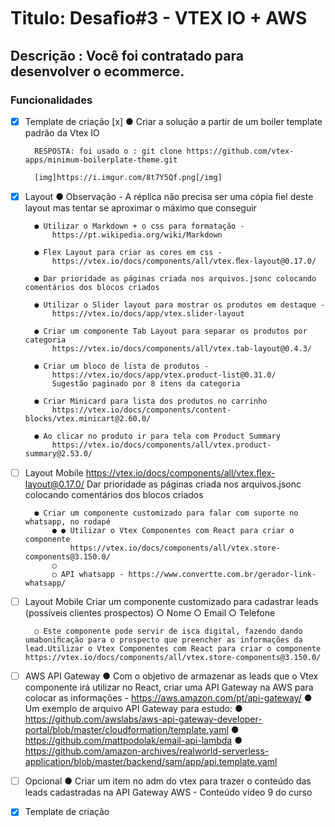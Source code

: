 # Titulo: Desaﬁo#3 - VTEX IO + AWS

## Descrição : Você foi contratado para desenvolver o ecommerce.

### Funcionalidades

- [x] Template de criação
        [x] ● Criar a solução a partir de um boiler template padrão da Vtex IO

        RESPOSTA: foi usado o : git clone https://github.com/vtex-apps/minimum-boilerplate-theme.git

        [img]https://i.imgur.com/8t7Y5Qf.png[/img]

   


- [x] Layout
        ● Observação - A réplica não precisa ser uma cópia ﬁel deste layout mas tentar se aproximar o máximo que conseguir
        
        ● Utilizar o Markdown + o css para formatação -
            https://pt.wikipedia.org/wiki/Markdown
        
        ● Flex Layout para criar as cores em css -
            https://vtex.io/docs/components/all/vtex.ﬂex-layout@0.17.0/
        
        ● Dar prioridade as páginas criada nos arquivos.jsonc colocando comentários dos blocos criados
        
        ● Utilizar o Slider layout para mostrar os produtos em destaque -
            https://vtex.io/docs/app/vtex.slider-layout

        ● Criar um componente Tab Layout para separar os produtos por categoria
            https://vtex.io/docs/components/all/vtex.tab-layout@0.4.3/

        ● Criar um bloco de lista de produtos -
            https://vtex.io/docs/app/vtex.product-list@0.31.0/
            Sugestão paginado por 8 itens da categoria

        ● Criar Minicard para lista dos produtos no carrinho
            https://vtex.io/docs/components/content-blocks/vtex.minicart@2.60.0/

        ● Ao clicar no produto ir para tela com Product Summary
            https://vtex.io/docs/components/all/vtex.product-summary@2.53.0/


- [ ] Layout Mobile
        https://vtex.io/docs/components/all/vtex.ﬂex-layout@0.17.0/
        Dar prioridade as páginas criada nos arquivos.jsonc colocando comentários dos blocos criados

        ● Criar um componente customizado para falar com suporte no whatsapp, no rodapé
            ● ● Utilizar o Vtex Componentes com React para criar o componente
                https://vtex.io/docs/components/all/vtex.store-components@3.150.0/
            ○
            ○ API whatsapp - https://www.convertte.com.br/gerador-link-whatsapp/

- [ ] Layout Mobile
    Criar um componente customizado para cadastrar leads (possíveis clientes prospectos)
        ○ Nome
        ○ Email
        ○ Telefone

        ○ Este componente pode servir de isca digital, fazendo dando umaboniﬁcação para o prospecto que preencher as informações da lead.Utilizar o Vtex Componentes com React para criar o componente https://vtex.io/docs/components/all/vtex.store-components@3.150.0/


- [ ] AWS API Gateway
        ● Com o objetivo de armazenar as leads que o Vtex componente irá utilizar no
    React, criar uma API Gateway na AWS para colocar as informações -
    https://aws.amazon.com/pt/api-gateway/
        ● Um exemplo de arquivo API Gateway para estudo:
        ● https://github.com/awslabs/aws-api-gateway-developer-portal/blob/master/cloudformation/template.yaml
        ● https://github.com/mattpodolak/email-api-lambda
        ● https://github.com/amazon-archives/realworld-serverless-application/blob/master/backend/sam/app/api.template.yaml   


- [ ] Opcional
        ● Criar um item no adm do vtex para trazer o conteúdo das leads cadastradas na API Gateway AWS - Conteúdo vídeo 9 do curso

- [x] Template de criação
 
